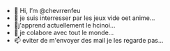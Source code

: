 - 👋 Hi, I’m @chevrrenfeu
- 👀 je suis interresser par les jeux vide oet anime...
- 🌱j'apprend actuellement le hcinoi...
- 💞️ je colabore avec tout le monde...
- 📫 eviter de m'envoyer des mail je les regarde pas...             
